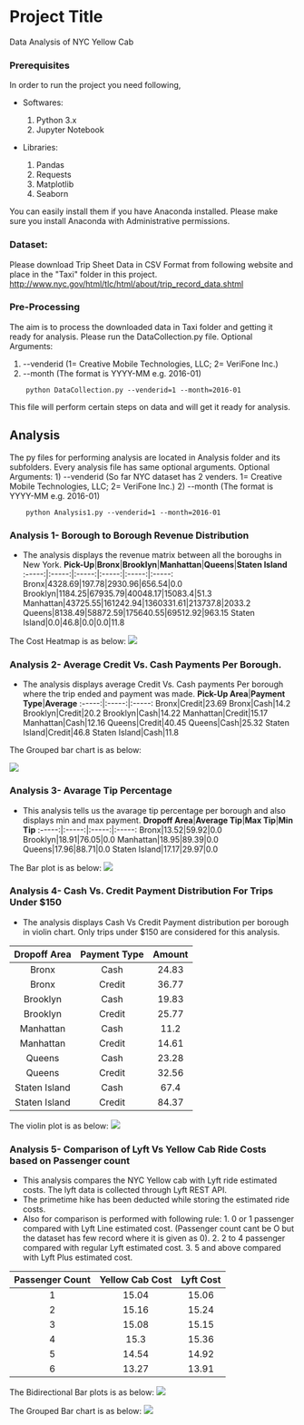 # Project Title

Data Analysis of NYC Yellow Cab

### Prerequisites

In order to run the project you need following,
* Softwares:
  1. Python 3.x
  2. Jupyter Notebook

* Libraries:
  1. Pandas
  2. Requests
  3. Matplotlib
  4. Seaborn

You can easily install them if you have Anaconda installed. Please make sure you install Anaconda with Administrative permissions.

### Dataset:
  Please download Trip Sheet Data in CSV Format from following website and place in the "Taxi" folder in this project.
http://www.nyc.gov/html/tlc/html/about/trip_record_data.shtml

### Pre-Processing
The aim is to process the downloaded data in Taxi folder and getting it ready for analysis.
Please run the DataCollection.py file.
  Optional Arguments: 
  1. \-\-venderid (1= Creative Mobile Technologies, LLC; 2= VeriFone Inc.)
  2. \-\-month (The format is YYYY-MM e.g. 2016-01)
```
    python DataCollection.py --venderid=1 --month=2016-01
```
This file will perform certain steps on data and will get it ready for analysis.

## Analysis
The py files for performing analysis are located in Analysis folder and its subfolders.
Every analysis file has same optional arguments.
  Optional Arguments: 1) --venderid (So far NYC dataset has 2 venders. 1= Creative Mobile Technologies, LLC; 2= VeriFone Inc.)
                      2) --month (The format is YYYY-MM e.g. 2016-01)
```
    python Analysis1.py --venderid=1 --month=2016-01
```

### Analysis 1- Borough to Borough Revenue Distribution
* The analysis displays the revenue matrix between all the boroughs in New York.
**Pick-Up**|**Bronx**|**Brooklyn**|**Manhattan**|**Queens**|**Staten Island**
:-----:|:-----:|:-----:|:-----:|:-----:|:-----:
Bronx|4328.69|197.78|2930.96|656.54|0.0
Brooklyn|1184.25|67935.79|40048.17|15083.4|51.3
Manhattan|43725.55|161242.94|1360331.61|213737.8|2033.2
Queens|8138.49|58872.59|175640.55|69512.92|963.15
Staten Island|0.0|46.8|0.0|0.0|11.8

The Cost Heatmap is as below:
![](Analysis/Analysis1/reports/png/All_All_2016_12_10_14_32_08.png?token=AJjBAvueiasEFrC3NGDEI5-qvNdAHPitks5YVZv-wA%3D%3D)

### Analysis 2- Average Credit Vs. Cash Payments Per Borough.
* The analysis displays average Credit Vs. Cash payments Per borough where the trip ended and payment was made.
**Pick-Up Area**|**Payment Type**|**Average**
:-----:|:-----:|:-----:
Bronx|Credit|23.69
Bronx|Cash|14.2
Brooklyn|Credit|20.2
Brooklyn|Cash|14.22
Manhattan|Credit|15.17
Manhattan|Cash|12.16
Queens|Credit|40.45
Queens|Cash|25.32
Staten Island|Credit|46.8
Staten Island|Cash|11.8

The Grouped bar chart is as below:

![](Analysis/Analysis2/reports/png/All_All_2016_12_10_14_49_24.png?token=AJjBAjHEzhY84l8Jbrv2wKgVJRAvVRTUks5YVZzQwA%3D%3D)

### Analysis 3- Avarage Tip Percentage
* This analysis tells us the avarage tip percentage per borough and also displays min and max payment.
**Dropoff Area**|**Average Tip**|**Max Tip**|**Min Tip**
:-----:|:-----:|:-----:|:-----:
Bronx|13.52|59.92|0.0
Brooklyn|18.91|76.05|0.0
Manhattan|18.95|89.39|0.0
Queens|17.96|88.71|0.0
Staten Island|17.17|29.97|0.0

The Bar plot is as below:
![](Analysis/Analysis3/reports/png/All_All_2016_12_10_14_49_53.png?token=AJjBAotkT7Ez9mXpOc2wYDJ8v6dGs06_ks5YVZz4wA%3D%3D)

### Analysis 4- Cash Vs. Credit Payment Distribution For Trips Under $150
* The analysis displays Cash Vs Credit Payment distribution per borough in violin chart. Only trips under $150 are considered for this analysis.

**Dropoff Area**|**Payment Type**|**Amount**
:-----:|:-----:|:-----:
Bronx|Cash|24.83
Bronx|Credit|36.77
Brooklyn|Cash|19.83
Brooklyn|Credit|25.77
Manhattan|Cash|11.2
Manhattan|Credit|14.61
Queens|Cash|23.28
Queens|Credit|32.56
Staten Island|Cash|67.4
Staten Island|Credit|84.37

The violin plot is as below:
![](Analysis/Analysis4/reports/png/All_All_2016_12_10_14_53_02.png?token=AJjBAl1R6SDueVSYMBoTRCQRgrlWxUWHks5YVZ0qwA%3D%3D)

### Analysis 5- Comparison of Lyft Vs Yellow Cab Ride Costs based on Passenger count
* This analysis compares the NYC Yellow cab with Lyft ride estimated costs. The lyft data is collected through Lyft REST API.
* The primetime hike has been deducted while storing the estimated ride costs.
* Also for comparison is performed with following rule:
        1. 0 or 1 passenger compared with Lyft Line estimated cost. (Passenger count cant be O but the dataset has few record where it is given as 0).
        2. 2 to 4 passenger compared with regular Lyft estimated cost.
        3. 5 and above compared with Lyft Plus estimated cost.

**Passenger Count**|**Yellow Cab Cost**|**Lyft Cost**
:-----:|:-----:|:-----:
1|15.04|15.06
2|15.16|15.24
3|15.08|15.15
4|15.3|15.36
5|14.54|14.92
6|13.27|13.91

The Bidirectional Bar plots is as below:
![](Analysis/Analysis5/reports/png/All_All_2016_12_10_14_55_59_bidirectional.png?token=AJjBAntMGVvZLQbbXTd0eSySIS7TvD-mks5YVZ1dwA%3D%3D)

The Grouped Bar chart is as below:
![](Analysis/Analysis5/reports/png/All_All_2016_12_10_14_55_59_bar_plot.png?token=AJjBAmThvCuXNpa-McilCPe39qbnavDOks5YVZ2FwA%3D%3D)